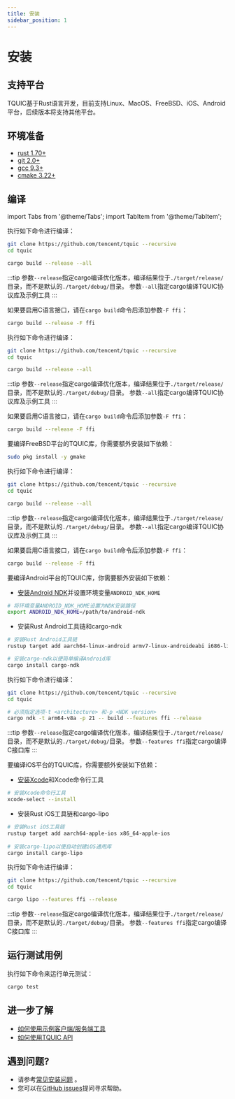 ```yaml
---
title: 安装
sidebar_position: 1
---
```


# 安装

## 支持平台

TQUIC基于Rust语言开发，目前支持Linux、MacOS、FreeBSD、iOS、Android平台，后续版本将支持其他平台。


## 环境准备 

* [rust 1.70+](https://www.rust-lang.org/tools/install)
* [git 2.0+](https://git-scm.com/downloads)
* [gcc 9.3+](https://gcc.gnu.org/releases.html)
* [cmake 3.22+](https://cmake.org/download/)


## 编译

import Tabs from '@theme/Tabs';
import TabItem from '@theme/TabItem';

<Tabs>
  <TabItem value="Linux" label="Linux" default>

执行如下命令进行编译：

```bash
git clone https://github.com/tencent/tquic --recursive
cd tquic

cargo build --release --all
```

:::tip
参数`--release`指定cargo编译优化版本，编译结果位于`./target/release/` 目录，而不是默认的`./target/debug/`目录。
参数`--all`指定cargo编译TQUIC协议库及示例工具
:::


如果要启用C语言接口，请在`cargo build`命令后添加参数`-F ffi`：

```bash
cargo build --release -F ffi
```
  </TabItem>


  <TabItem value="MacOS" label="MacOS" default>

执行如下命令进行编译：

```bash
git clone https://github.com/tencent/tquic --recursive
cd tquic

cargo build --release --all
```

:::tip
参数`--release`指定cargo编译优化版本，编译结果位于`./target/release/` 目录，而不是默认的`./target/debug/`目录。
参数`--all`指定cargo编译TQUIC协议库及示例工具
:::


如果要启用C语言接口，请在`cargo build`命令后添加参数`-F ffi`：

```bash
cargo build --release -F ffi
```
  </TabItem>


  <TabItem value="FreeBSD" label="FreeBSD" default>

要编译FreeBSD平台的TQUIC库，你需要额外安装如下依赖：
```bash
sudo pkg install -y gmake
```

执行如下命令进行编译：

```bash
git clone https://github.com/tencent/tquic --recursive
cd tquic

cargo build --release --all
```

:::tip
参数`--release`指定cargo编译优化版本，编译结果位于`./target/release/` 目录，而不是默认的`./target/debug/`目录。
参数`--all`指定cargo编译TQUIC协议库及示例工具
:::


如果要启用C语言接口，请在`cargo build`命令后添加参数`-F ffi`：

```bash
cargo build --release -F ffi
```
  </TabItem>


  <TabItem value="Android" label="Android">

要编译Android平台的TQUIC库，你需要额外安装如下依赖：

* [安装Android NDK](https://developer.android.com/studio/projects/install-ndk?hl=zh-cn)并设置环境变量`ANDROID_NDK_HOME`
```bash
# 将环境变量ANDROID_NDK_HOME设置为NDK安装路径
export ANDROID_NDK_HOME=/path/to/android-ndk
```

* 安装Rust Android工具链和cargo-ndk
```bash
# 安装Rust Android工具链
rustup target add aarch64-linux-android armv7-linux-androideabi i686-linux-android x86_64-linux-android

# 安装cargo-ndk以便简单编译Android库
cargo install cargo-ndk
```

执行如下命令进行编译：

```bash
git clone https://github.com/tencent/tquic --recursive
cd tquic

# 必须指定选项-t <architecture> 和-p <NDK version>
cargo ndk -t arm64-v8a -p 21 -- build --features ffi --release
```

:::tip
参数`--release`指定cargo编译优化版本，编译结果位于`./target/release/` 目录，而不是默认的`./target/debug/`目录。
参数`--features ffi`指定cargo编译C接口库
:::
  </TabItem>


  <TabItem value="iOS" label="iOS">

要编译iOS平台的TQUIC库，你需要额外安装如下依赖：

* [安装Xcode](https://developer.apple.com/xcode/)和Xcode命令行工具

```bash
# 安装Xcode命令行工具 
xcode-select --install
```
 
* 安装Rust iOS工具链和cargo-lipo
```bash
# 安装Rust iOS工具链
rustup target add aarch64-apple-ios x86_64-apple-ios
 
# 安装cargo-lipo以便自动创建iOS通用库
cargo install cargo-lipo
```

执行如下命令进行编译：
```bash
git clone https://github.com/tencent/tquic --recursive
cd tquic

cargo lipo --features ffi --release
```

:::tip
参数`--release`指定cargo编译优化版本，编译结果位于`./target/release/` 目录，而不是默认的`./target/debug/`目录。
参数`--features ffi`指定cargo编译C接口库
:::
  </TabItem>

</Tabs>


## 运行测试用例

执行如下命令来运行单元测试：

```bash
cargo test
```


## 进一步了解

* [如何使用示例客户端/服务端工具](./demo/)
* [如何使用TQUIC API](../category/tutorial/)


## 遇到问题?

* 请参考[常见安装问题](../faq/installation/) 。
* 您可以在[GitHub issues](https://github.com/tencent/tquic/issues)提问寻求帮助。
